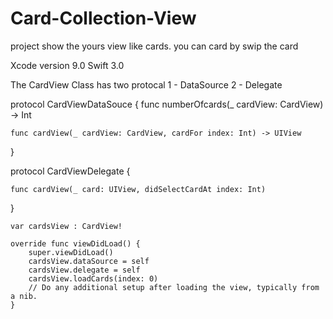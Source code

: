 # Card-Collection-View
project show the yours view like cards.  you can card by swip the card

Xcode version 9.0
Swift 3.0

The CardView Class has two protocal
1 - DataSource
2 - Delegate

protocol CardViewDataSouce {
    func numberOfcards(_ cardView: CardView) -> Int
    
    func cardView(_ cardView: CardView, cardFor index: Int) -> UIView
}

protocol CardViewDelegate {

    func cardView(_ card: UIView, didSelectCardAt index: Int)
}




    var cardsView : CardView!

    override func viewDidLoad() {
        super.viewDidLoad()
        cardsView.dataSource = self
        cardsView.delegate = self
        cardsView.loadCards(index: 0)
        // Do any additional setup after loading the view, typically from a nib.
    }
